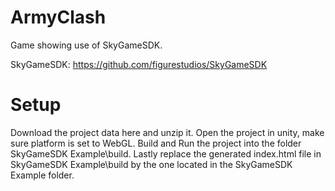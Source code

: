 # ArmyClash
Game showing use of SkyGameSDK.

SkyGameSDK: https://github.com/figurestudios/SkyGameSDK

# Setup
Download the project data here and unzip it. 
Open the project in unity, make sure platform is set to WebGL. 
Build and Run the project into the folder SkyGameSDK Example\build. 
Lastly replace the generated index.html file in SkyGameSDK Example\build by the one located in the SkyGameSDK Example folder.

